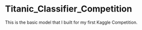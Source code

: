 # Titanic_Classifier_Competition
This is the basic model that I built for my first Kaggle Competition. 
